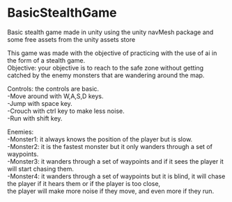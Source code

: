 # BasicStealthGame
Basic stealth game made in unity using the unity navMesh package and some free assets from the unity assets store

This game was made with the objective of practicing with the use of ai in the form of a stealth game.  
Objective: your objective is to reach to the safe zone without getting catched by the enemy monsters that are wandering around the map.

Controls: the controls are basic.  
-Move around with W,A,S,D keys.  
-Jump with space key.  
-Crouch with ctrl key to make less noise.  
-Run with shift key.

Enemies:  
-Monster1: it always knows the position of the player but is slow.  
-Monster2: it is the fastest monster but it only wanders through a set of waypoints.  
-Monster3: it wanders through a set of waypoints and if it sees the player it will start chasing them.  
-Monster4: it wanders through a set of waypoints but it is blind, it will chase the player if it hears them or if the player is too close,  
the player will make more noise if they move, and even more if they run.  

